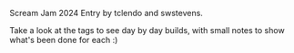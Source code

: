 Scream Jam 2024 Entry by tclendo and swstevens.

Take a look at the tags to see day by day builds, with small notes to show what's been done for each :)
